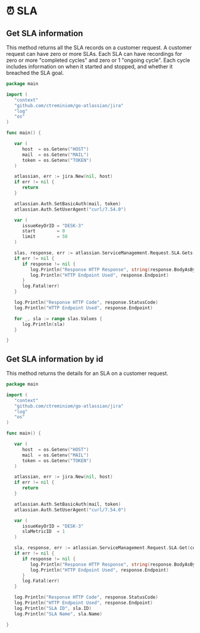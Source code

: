# ⏰ SLA

## Get SLA information

This method returns all the SLA records on a customer request. A customer request can have zero or more SLAs. Each SLA can have recordings for zero or more "completed cycles" and zero or 1 "ongoing cycle". Each cycle includes information on when it started and stopped, and whether it breached the SLA goal.

```go
package main

import (
   "context"
   "github.com/ctreminiom/go-atlassian/jira"
   "log"
   "os"
)

func main() {

   var (
      host  = os.Getenv("HOST")
      mail  = os.Getenv("MAIL")
      token = os.Getenv("TOKEN")
   )

   atlassian, err := jira.New(nil, host)
   if err != nil {
      return
   }

   atlassian.Auth.SetBasicAuth(mail, token)
   atlassian.Auth.SetUserAgent("curl/7.54.0")

   var (
      issueKeyOrID = "DESK-3"
      start        = 0
      limit        = 50
   )

   slas, response, err := atlassian.ServiceManagement.Request.SLA.Gets(context.Background(), issueKeyOrID, start, limit)
   if err != nil {
      if response != nil {
         log.Println("Response HTTP Response", string(response.BodyAsBytes))
         log.Println("HTTP Endpoint Used", response.Endpoint)
      }
      log.Fatal(err)
   }

   log.Println("Response HTTP Code", response.StatusCode)
   log.Println("HTTP Endpoint Used", response.Endpoint)

   for _, sla := range slas.Values {
      log.Println(sla)
   }

}
```

## Get SLA information by id

This method returns the details for an SLA on a customer request.

```go
package main

import (
   "context"
   "github.com/ctreminiom/go-atlassian/jira"
   "log"
   "os"
)

func main() {

   var (
      host  = os.Getenv("HOST")
      mail  = os.Getenv("MAIL")
      token = os.Getenv("TOKEN")
   )

   atlassian, err := jira.New(nil, host)
   if err != nil {
      return
   }

   atlassian.Auth.SetBasicAuth(mail, token)
   atlassian.Auth.SetUserAgent("curl/7.54.0")

   var (
      issueKeyOrID = "DESK-3"
      slaMetricID  = 1
   )

   sla, response, err := atlassian.ServiceManagement.Request.SLA.Get(context.Background(), issueKeyOrID, slaMetricID)
   if err != nil {
      if response != nil {
         log.Println("Response HTTP Response", string(response.BodyAsBytes))
         log.Println("HTTP Endpoint Used", response.Endpoint)
      }
      log.Fatal(err)
   }

   log.Println("Response HTTP Code", response.StatusCode)
   log.Println("HTTP Endpoint Used", response.Endpoint)
   log.Println("SLA ID", sla.ID)
   log.Println("SLA Name", sla.Name)

}
```
